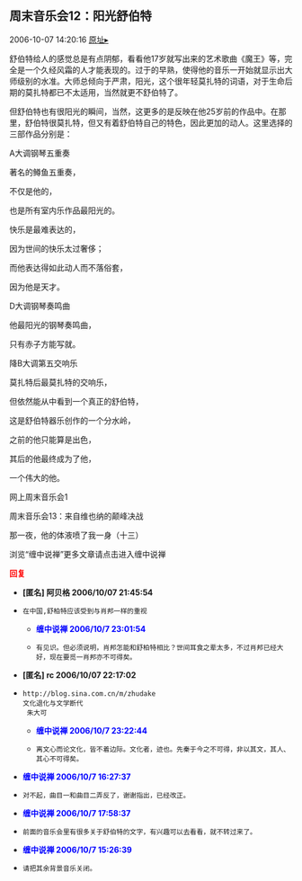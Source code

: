 ## 周末音乐会12：阳光舒伯特
2006-10-07 14:20:16
[原址▸](http://www.fxgan.com/chan_time/2006_07_12/284.htm)



 



 


  舒伯特给人的感觉总是有点阴郁，看看他17岁就写出来的艺术歌曲《魔王》等，完全是一个久经风霜的人才能表现的。过于的早熟，使得他的音乐一开始就显示出大师级别的水准。大师总倾向于严肃，阳光，这个很年轻莫扎特的词语，对于生命后期的莫扎特都已不太适用，当然就更不舒伯特了。


 


  但舒伯特也有很阳光的瞬间，当然，这更多的是反映在他25岁前的作品中。在那里，舒伯特很莫扎特，但又有着舒伯特自己的特色，因此更加的动人。这里选择的三部作品分别是：


 


 A大调钢琴五重奏


 


 著名的鳟鱼五重奏，


 不仅是他的，


 也是所有室内乐作品最阳光的。


 快乐是最难表达的，


 因为世间的快乐太过奢侈；


 而他表达得如此动人而不落俗套，


 因为他是天才。


 


 


 D大调钢琴奏鸣曲


 


 他最阳光的钢琴奏鸣曲，


 只有赤子方能写就。


 


 


 降B大调第五交响乐


 


 莫扎特后最莫扎特的交响乐，


 但依然能从中看到一个真正的舒伯特，


 这是舒伯特器乐创作的一个分水岭，


 之前的他只能算是出色，


 其后的他最终成为了他，


 一个伟大的他。


 


 


 


 


 
  网上周末音乐会1
 
 
  
 
 
  周末音乐会13：来自维也纳的颠峰决战
 
 
  
 
 
  那一夜，他的体液喷了我一身（十三）
 
 
  
 
 
  浏览“缠中说禅”更多文章请点击进入缠中说禅
 





<font color='red'>**回复**</font>


- **[匿名] 阿贝格  2006/10/07 21:45:54**
- ```
  在中国,舒柏特应该受到与肖邦一样的重视 
  ```
   - **<font color='blue'>缠中说禅 2006/10/7 23:01:54</font>**
   - ```
     有见识。但必须说明，肖邦怎能和舒柏特相比？世间耳食之辈太多，不过肖邦已经大好，现在要觅一肖邦亦不可得矣。
     ```
- **[匿名] rc  2006/10/07 22:17:02**
- ```
  http://blog.sina.com.cn/m/zhudake
  文化退化与文学断代 
   朱大可
  ```
   - **<font color='blue'>缠中说禅 2006/10/7 23:22:44</font>**
   - ```
     离文心而论文化，皆不着边际。文化者，迹也。先秦于今之不可得，非以其文，其人、其心不可得矣。
     ```
- **<font color='blue'>缠中说禅 2006/10/7 16:27:37</font>**
- ```
  对不起，曲目一和曲目二弄反了，谢谢指出，已经改正。
  ```
- **<font color='blue'>缠中说禅 2006/10/7 17:58:37</font>**
- ```
  前面的音乐会里有很多关于舒伯特的文字，有兴趣可以去看看，就不转过来了。
  ```
- **<font color='blue'>缠中说禅 2006/10/7 15:26:39</font>**
- ```
  请把其余背景音乐关闭。
  ```
